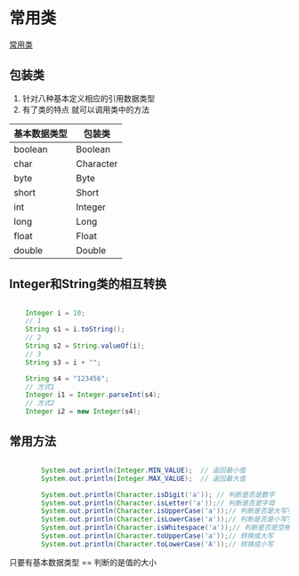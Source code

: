 # 常用类
[常用类](../../..//Java/com/zey/wrapper/WrapperType.java)
## 包装类
1. 针对八种基本定义相应的引用数据类型
2. 有了类的特点 就可以调用类中的方法

基本数据类型|包装类
--|--
boolean|Boolean
char|Character
byte|Byte
short|Short
int|Integer
long|Long
float|Float
double|Double

## Integer和String类的相互转换
```java

    Integer i = 10;
    // 1
    String s1 = i.toString();
    // 2
    String s2 = String.valueOf(i);
    // 3
    String s3 = i + "";

    String s4 = "123456";
    // 方式1
    Integer i1 = Integer.parseInt(s4);
    // 方式2
    Integer i2 = new Integer(s4);

```

## 常用方法
```java

        System.out.println(Integer.MIN_VALUE);  // 返回最小值
        System.out.println(Integer.MAX_VALUE);  // 返回最大值

        System.out.println(Character.isDigit('a')); // 判断是否是数字
        System.out.println(Character.isLetter('a'));// 判断是否是字母
        System.out.println(Character.isUpperCase('a'));// 判断是否是大写字母
        System.out.println(Character.isLowerCase('a'));// 判断是否是小写字母
        System.out.println(Character.isWhitespace('a'));// 判断是否是空格
        System.out.println(Character.toUpperCase('a'));// 转换成大写
        System.out.println(Character.toLowerCase('A'));// 转换成小写

```

只要有基本数据类型 == 判断的是值的大小
